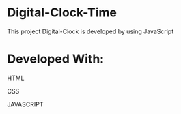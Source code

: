 # Digital-Clock-Time

This project Digital-Clock is developed by using JavaScript

# Developed With:

HTML

CSS

JAVASCRIPT
